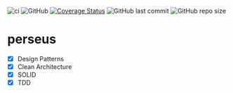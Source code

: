 ![ci](https://github.com/samuelcsantana/perseus/workflows/ci/badge.svg?branch=master)
![GitHub](https://img.shields.io/github/license/samuelcsantana/perseus)
[![Coverage Status](https://coveralls.io/repos/github/samuelcsantana/perseus/badge.svg?branch=master)](https://coveralls.io/github/samuelcsantana/perseus?branch=master)
![GitHub last commit](https://img.shields.io/github/last-commit/samuelcsantana/perseus)
![GitHub repo size](https://img.shields.io/github/repo-size/samuelcsantana/perseus)
# perseus

- [x] Design Patterns
- [x] Clean Architecture 
- [x] SOLID  
- [x] TDD
